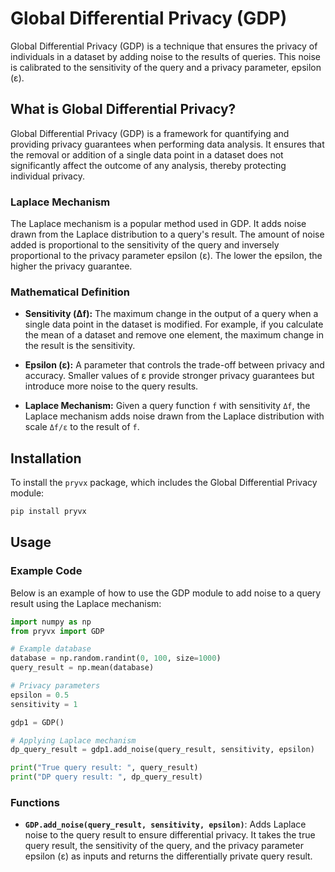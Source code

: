 # Global Differential Privacy (GDP)

Global Differential Privacy (GDP) is a technique that ensures the privacy of individuals in a dataset by adding noise to the results of queries. This noise is calibrated to the sensitivity of the query and a privacy parameter, epsilon (ε).

## What is Global Differential Privacy?

Global Differential Privacy (GDP) is a framework for quantifying and providing privacy guarantees when performing data analysis. It ensures that the removal or addition of a single data point in a dataset does not significantly affect the outcome of any analysis, thereby protecting individual privacy.

### Laplace Mechanism

The Laplace mechanism is a popular method used in GDP. It adds noise drawn from the Laplace distribution to a query's result. The amount of noise added is proportional to the sensitivity of the query and inversely proportional to the privacy parameter epsilon (ε). The lower the epsilon, the higher the privacy guarantee.

### Mathematical Definition

- **Sensitivity (Δf):** The maximum change in the output of a query when a single data point in the dataset is modified. For example, if you calculate the mean of a dataset and remove one element, the maximum change in the result is the sensitivity.

- **Epsilon (ε):** A parameter that controls the trade-off between privacy and accuracy. Smaller values of ε provide stronger privacy guarantees but introduce more noise to the query results.

- **Laplace Mechanism:** Given a query function `f` with sensitivity `Δf`, the Laplace mechanism adds noise drawn from the Laplace distribution with scale `Δf/ε` to the result of `f`.

## Installation

To install the `pryvx` package, which includes the Global Differential Privacy module:

```sh
pip install pryvx
```

## Usage

### Example Code

Below is an example of how to use the GDP module to add noise to a query result using the Laplace mechanism:

```python
import numpy as np
from pryvx import GDP

# Example database
database = np.random.randint(0, 100, size=1000)
query_result = np.mean(database)

# Privacy parameters
epsilon = 0.5
sensitivity = 1

gdp1 = GDP()

# Applying Laplace mechanism
dp_query_result = gdp1.add_noise(query_result, sensitivity, epsilon)

print("True query result: ", query_result)
print("DP query result: ", dp_query_result)
```

### Functions

- **`GDP.add_noise(query_result, sensitivity, epsilon)`**: Adds Laplace noise to the query result to ensure differential privacy. It takes the true query result, the sensitivity of the query, and the privacy parameter epsilon (ε) as inputs and returns the differentially private query result.
